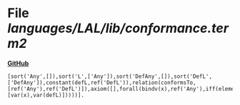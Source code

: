 # File _languages/LAL/lib/conformance.term2_
**[GitHub](https://github.com/softlang/yas/blob/master/languages/LAL/lib/conformance.term2)**
```
[sort('Any',[]),sort('L',['Any']),sort('DefAny',[]),sort('DefL',['DefAny']),constant(defL,ref('DefL')),relation(conformsTo,[ref('Any'),ref('DefL')]),axiom([],forall(bindv(x),ref('Any'),iff(element(var(x),ref('L')),relapp(conformsTo,[var(x),var(defL)]))))].
```

